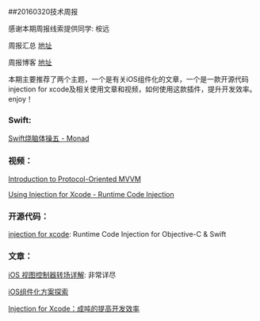
##20160320技术周报

感谢本期周报线索提供同学: 桉远

周报汇总 [地址](https://github.com/BaiduHiDeviOS/iOS-Tech-Weekly)

周报博客 [地址](http://baiduhidevios.github.io/)

本期主要推荐了两个主题，一个是有关iOS组件化的文章，一个是一款开源代码injection for xcode及相关使用文章和视频，如何使用这款插件，提升开发效率。
enjoy！

### Swift:

[Swift烧脑体操五 - Monad](http://www.infoq.com/cn/articles/swift-brain-gym-monad)

### 视频：

[Introduction to Protocol-Oriented MVVM](https://realm.io/news/doios-natasha-murashev-protocol-oriented-mvvm/)

[Using Injection for Xcode - Runtime Code Injection](https://www.youtube.com/watch?v=uftvtmyZ8TM&feature=youtu.be)

### 开源代码：

[injection for xcode](https://github.com/johnno1962/injectionforxcode): Runtime Code Injection for Objective-C & Swift

### 文章：

[iOS 视图控制器转场详解](https://github.com/seedante/iOS-Note/wiki/ViewController-Transition): 非常详尽

[iOS组件化方案探索](http://blog.cnbang.net/tech/3080/)

[Injection for Xcode：成吨的提高开发效率](http://www.jianshu.com/p/27be46d5e5d4)

